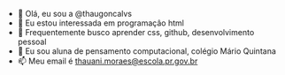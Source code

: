 - 👋 Olá, eu sou a @thaugoncalvs
- 👀 Eu estou interessada em programaçâo html
- 🌱 Frequentemente busco aprender css, github, desenvolvimento pessoal
- 💞️ Eu sou aluna de pensamento computacional, colégio Mário Quintana
- 📫 Meu email é thauani.moraes@escola.pr.gov.br

<!---
thaugoncalvs/thaugoncalvs is a ✨ special ✨ repository because its `README.md` (this file) appears on your GitHub profile.
You can click the Preview link to take a look at your changes.
--->
